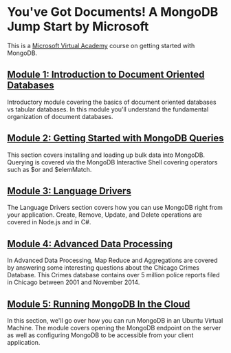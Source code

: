 You've Got Documents! A MongoDB Jump Start by Microsoft
===========

This is a [Microsoft Virtual Academy](http://www.microsoftvirtualacademy.com/liveevents/you-ve-got-documents-a-mongodb-jump-start) course on getting started with MongoDB.

## [Module 1: Introduction to Document Oriented Databases](https://github.com/sedouard/mongodb-mva/tree/master/module1_intro_doc_dbs)

Introductory module covering the basics of document oriented databases vs tabular databases. In this module you'll understand the fundamental organization of document databases.

## [Module 2: Getting Started with MongoDB Queries](https://github.com/sedouard/mongodb-mva/tree/master/module2_getting_started)

This section covers installing and loading up bulk data into MongoDB. Querying is covered via the MongoDB Interactive Shell covering operators such as $or and $elemMatch.

## [Module 3: Language Drivers](https://github.com/sedouard/mongodb-mva/tree/master/module3_language_drivers)

The Language Drivers section covers how you can use MongoDB right from your application. Create, Remove, Update, and Delete operations are covered in Node.js and in C#.

## [Module 4: Advanced Data Processing](https://github.com/sedouard/mongodb-mva/tree/master/module4_advanced_data_ops)

In Advanced Data Processing, Map Reduce and Aggregations are covered by answering some interesting questions about the Chicago Crimes Database. This Crimes database contains over 5 million police reports filed in Chicago between 2001 and November 2014.

## [Module 5: Running MongoDB In the Cloud](https://github.com/sedouard/mongodb-mva/tree/master/module5_running_in_cloud)

In this section, we'll go over how you can run MongoDB in an Ubuntu Virtual Machine. The module covers opening the MongoDB endpoint on the server as well as configuring MongoDB to be accessible from your client application.



